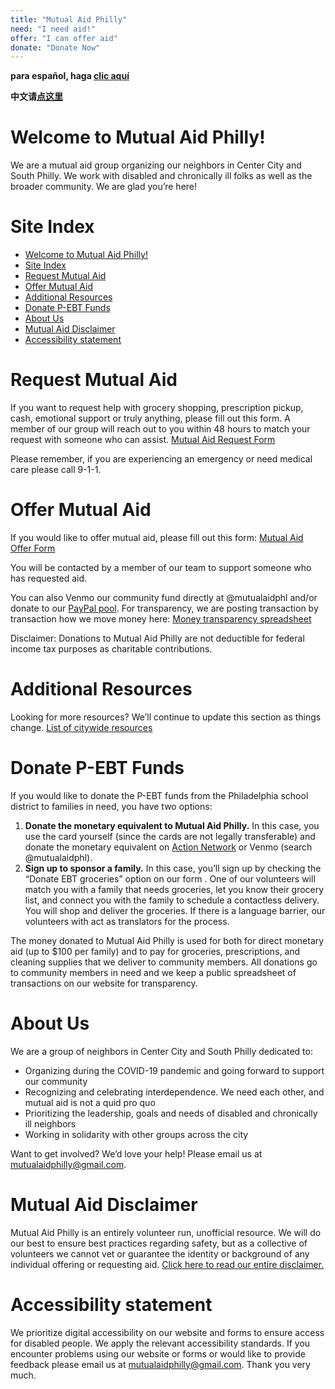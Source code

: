 ```yaml
---
title: "Mutual Aid Philly"
need: "I need aid!"
offer: "I can offer aid"
donate: "Donate Now"
---
```


**para español, haga [clic aquí](/es)**

**中文请[点这里](/zh)**


# Welcome to Mutual Aid Philly!

We are a mutual aid group organizing our neighbors in Center City and South Philly. We work with disabled and chronically ill folks as well as the broader community. We are glad you’re here!

# Site Index

- [Welcome to Mutual Aid Philly!](#welcome-to-mutual-aid-philly)
- [Site Index](#site-index)
- [Request Mutual Aid](#request-mutual-aid)
- [Offer Mutual Aid](#offer-mutual-aid)
- [Additional Resources](#additional-resources)
- [Donate P-EBT Funds](#donate-p-ebt-funds)
- [About Us](#about-us)
- [Mutual Aid Disclaimer](#mutual-aid-disclaimer)
- [Accessibility statement](#accessibility-statement)

# Request Mutual Aid
If you want to request help with grocery shopping, prescription pickup, cash, emotional support or truly anything, please fill out this form. A member of our group will reach out to you within 48 hours to match your request with someone who can assist. [Mutual Aid Request Form](https://www.google.com/url?q=https://docs.google.com/forms/d/e/1FAIpQLSfbvHjJpfqn8GylNE1bYaqvSRLQq6UA26MU6KemRMR7a7I4Hg/viewform?usp%3Dsf_link&sa=D&ust=1586378619684000&usg=AFQjCNFYMGO8UYO30PR0E7iJD08VeQ5lug) 

Please remember, if you are experiencing an emergency or need medical care please call 9-1-1.

# Offer Mutual Aid
If you would like to offer mutual aid, please fill out this form: [Mutual Aid Offer Form](https://www.google.com/url?q=https://docs.google.com/forms/d/e/1FAIpQLScV0XL3JDfwL3nVfw5Y0UujFypWE6dkbCyyQpPqj5KD4HVDYA/viewform?usp%3Dsf_link&sa=D&ust=1586378619685000&usg=AFQjCNGMQpoxl74d-Efirqjyc2ngDEMDxA)

You will be contacted by a member of our team to support someone who has requested aid.

You can also Venmo our community fund directly at @mutualaidphl and/or donate to our [PayPal pool](https://paypal.me/pools/c/8oNSd8W8KH). For transparency, we are posting transaction by transaction how we move money here: [Money transparency spreadsheet](https://docs.google.com/spreadsheets/d/1wxjPjcmXK9gfPFatON0c-e7SQISIEAwbEncJJMa0dT8/edit?usp=sharing)

Disclaimer: Donations to Mutual Aid Philly are not deductible for federal income tax purposes as charitable contributions.

# Additional Resources
Looking for more resources? We’ll continue to update this section as things change.
[List of citywide resources](https://docs.google.com/document/d/12XvgMzAK7nZkgG5PIJGShFvsNuIzszLDu8U5u1JnmZ8/edit?usp=sharing)

# Donate P-EBT Funds
If you would like to donate the P-EBT funds from the Philadelphia school district to families in need, you have two options:

1. **Donate the monetary equivalent to Mutual Aid Philly.** In this case, you use the card yourself (since the cards are not legally transferable) and donate the monetary equivalent on [Action Network](https://actionnetwork.org/fundraising/mutual-aid-philly/) or Venmo (search @mutualaidphl).
2. **Sign up to sponsor a family.** In this case, you’ll sign up by checking the “Donate EBT groceries” option on our form . One of our volunteers will match you with a family that needs groceries, let you know their grocery list, and connect you with the family to schedule a contactless delivery. You will shop and deliver the groceries. If there is a language barrier, our volunteers with act as translators for the process.

The money donated to Mutual Aid Philly is used for both for direct monetary aid (up to $100 per family) and to pay for groceries, prescriptions, and cleaning supplies that we deliver to community members. All donations go to community members in need and we keep a public spreadsheet of transactions on our website for transparency.


# About Us

We are a group of neighbors in Center City and South Philly dedicated to:

* Organizing during the COVID-19 pandemic and going forward to support our community
* Recognizing and celebrating interdependence. We need each other, and mutual aid is not a quid pro quo
* Prioritizing the leadership, goals and needs of disabled and chronically ill neighbors
* Working in solidarity with other groups across the city


Want to get involved? We’d love your help! Please email us at mutualaidphilly@gmail.com.


# Mutual Aid Disclaimer

Mutual Aid Philly is an entirely volunteer run, unofficial resource. We will do our best to ensure best practices regarding safety, but as a collective of volunteers we cannot vet or guarantee the identity or background of any individual offering or requesting aid. [Click here to read our entire disclaimer.](https://docs.google.com/document/d/1apyfwSjpzp8hRY0rAwlhwPMTrsc1FwTsNWfAE4JwN5I/edit)


# Accessibility statement

We prioritize digital accessibility on our website and forms to ensure access for disabled people. We apply the relevant accessibility standards. If you encounter problems using our website or forms or would like to provide feedback please email us at [mutualaidphilly@gmail.com](mailto:mutualaidphilly@gmail.com). Thank you very much.
